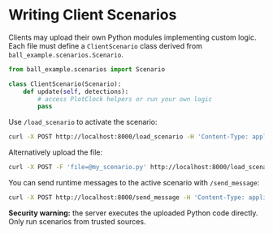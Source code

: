 # Writing Client Scenarios

Clients may upload their own Python modules implementing custom logic. Each file must define a `ClientScenario` class derived from `ball_example.scenarios.Scenario`.

```python
from ball_example.scenarios import Scenario

class ClientScenario(Scenario):
    def update(self, detections):
        # access PlotClock helpers or run your own logic
        pass
```

Use `/load_scenario` to activate the scenario:

```bash
curl -X POST http://localhost:8000/load_scenario -H 'Content-Type: application/json' -d '{"path": "my_scenario.py"}'
```

Alternatively upload the file:

```bash
curl -X POST -F 'file=@my_scenario.py' http://localhost:8000/load_scenario
```

You can send runtime messages to the active scenario with `/send_message`:

```bash
curl -X POST http://localhost:8000/send_message -H 'Content-Type: application/json' -d '{"mode": "stop_defense"}'
```

**Security warning:** the server executes the uploaded Python code directly. Only run scenarios from trusted sources.
